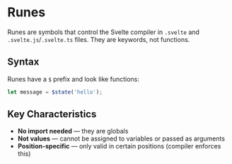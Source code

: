 # Runes

Runes are symbols that control the Svelte compiler in `.svelte` and `.svelte.js`/`.svelte.ts` files. They are keywords, not functions.

## Syntax

Runes have a `$` prefix and look like functions:

```js
let message = $state('hello');
```

## Key Characteristics

- **No import needed** — they are globals
- **Not values** — cannot be assigned to variables or passed as arguments
- **Position-specific** — only valid in certain positions (compiler enforces this)